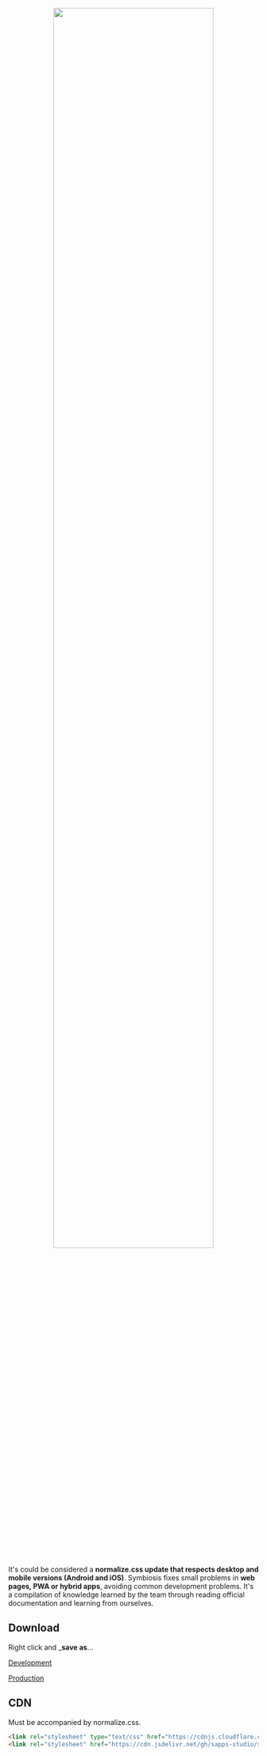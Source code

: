 <p align="center">
<img src="logo.png" width="80%">
</p>

It's could be considered a **normalize.css update that respects desktop and mobile versions (Android and iOS)**. Symbiosis fixes small problems in **web pages, PWA or hybrid apps**, avoiding common development problems.
It's a compilation of knowledge learned by the team through reading official documentation and learning from ourselves.

## Download

Right click and ___save as__...

[Development](https://raw.githubusercontent.com/sapps-studio/symbiosis-css/v1.6/symbiosis.css)

[Production](https://cdn.jsdelivr.net/gh/sapps-studio/symbiosis-css/symbiosis.min.css)

## CDN

Must be accompanied by normalize.css.

``` html
<link rel="stylesheet" type="text/css" href="https://cdnjs.cloudflare.com/ajax/libs/normalize/8.0.1/normalize.min.css">
<link rel="stylesheet" href="https://cdn.jsdelivr.net/gh/sapps-studio/symbiosis-css@v1.7/symbiosis.min.css">
```
